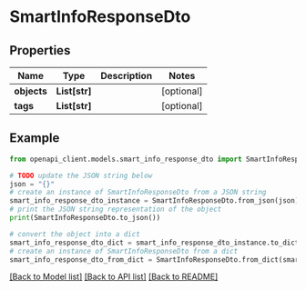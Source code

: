 # SmartInfoResponseDto


## Properties

Name | Type | Description | Notes
------------ | ------------- | ------------- | -------------
**objects** | **List[str]** |  | [optional] 
**tags** | **List[str]** |  | [optional] 

## Example

```python
from openapi_client.models.smart_info_response_dto import SmartInfoResponseDto

# TODO update the JSON string below
json = "{}"
# create an instance of SmartInfoResponseDto from a JSON string
smart_info_response_dto_instance = SmartInfoResponseDto.from_json(json)
# print the JSON string representation of the object
print(SmartInfoResponseDto.to_json())

# convert the object into a dict
smart_info_response_dto_dict = smart_info_response_dto_instance.to_dict()
# create an instance of SmartInfoResponseDto from a dict
smart_info_response_dto_from_dict = SmartInfoResponseDto.from_dict(smart_info_response_dto_dict)
```
[[Back to Model list]](../README.md#documentation-for-models) [[Back to API list]](../README.md#documentation-for-api-endpoints) [[Back to README]](../README.md)


